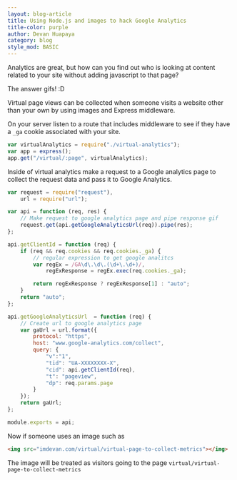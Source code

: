 ```yaml
---
layout: blog-article
title: Using Node.js and images to hack Google Analytics
title-color: purple
author: Devan Huapaya
category: blog
style_mod: BASIC
---
```


Analytics are great, but how can you find out who is looking at content related
to your site without adding javascript to that page?

<span class="blue">The answer</span> gifs! :D

Virtual page views can be collected when someone visits a website other than your
own by using images and Express middleware.

On your server listen to a route that includes middleware to see if they
have a `_ga` cookie associated with your site.

```js
var virtualAnalytics = require("./virtual-analytics");
var app = express();
app.get("/virtual/:page", virtualAnalytics);
```

Inside of virtual analytics make a request to a Google analytics page to collect
the request data and pass it to Google Analytics.

```js
var request = require("request"),
    url = require("url");

var api = function (req, res) {
    // Make request to google analytics page and pipe response gif
    request.get(api.getGoogleAnalyticsUrl(req)).pipe(res);
};

api.getClientId = function (req) {
    if (req && req.cookies && req.cookies._ga) {
        // regular expression to get google analitcs
        var regEx = /GA\d\.\d\.(\d+\.\d+)/,
            regExResponse = regEx.exec(req.cookies._ga);

        return regExResponse ? regExResponse[1] : "auto";
    }
    return "auto";
};

api.getGoogleAnalyticsUrl  = function (req) {
    // Create url to google analytics page
    var gaUrl = url.format({
        protocol: "https",
        host: "www.google-analytics.com/collect",
        query: {
            "v":"1",
            "tid": "UA-XXXXXXXX-X",
            "cid": api.getClientId(req),
            "t": "pageview",
            "dp": req.params.page
        }       
    });
    return gaUrl;
};

module.exports = api;
```

Now if someone uses an image such as

``` html
<img src="imdevan.com/virtual/virtual-page-to-collect-metrics"></img>
```

The image will be treated as visitors going to the page
`virtual/virtual-page-to-collect-metrics`
